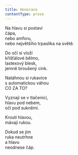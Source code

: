```yaml
---
title: Honorace
contentType: prose
---
```


Na hlavu si postaví  
čápa,  
nebo amforu,  
nebo největšího trpaslíka na světě.

Do očí si vloží  
křišťálové bělmo,  
lastexový blesk,  
jemně broušený cink.

Natáhnou si rukavice  
s automatickou váhou  
CO ZA TO?

Vyznají se v tlačenici,  
hlavu pod nebem,  
oči pod sukněmi.

Kroutí hlavou,  
mávají rukou.

Dokud se jim  
ruka neutrhne  
a hlavu  
neodnese čáp.
